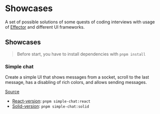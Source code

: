 # Showcases

A set of possible solutions of some quests of coding interviews with usage of [Effector](https://effector.dev) and different UI frameworks.

## Showcases

> Before start, you have to install dependencies with `pnpm install`

### Simple chat

Create a simple UI that shows messages from a socket, scroll to the last message, has a disabling of rich colors, and allows sending messages.

[Source](https://www.youtube.com/watch?v=uqII0AOW1NM&list=WL)

- [React-version](./apps/simple-chat-react/): `pnpm simple-chat:react`
- [Solid-version](./apps/simple-chat-solid/): `pnpm simple-chat:solid`
